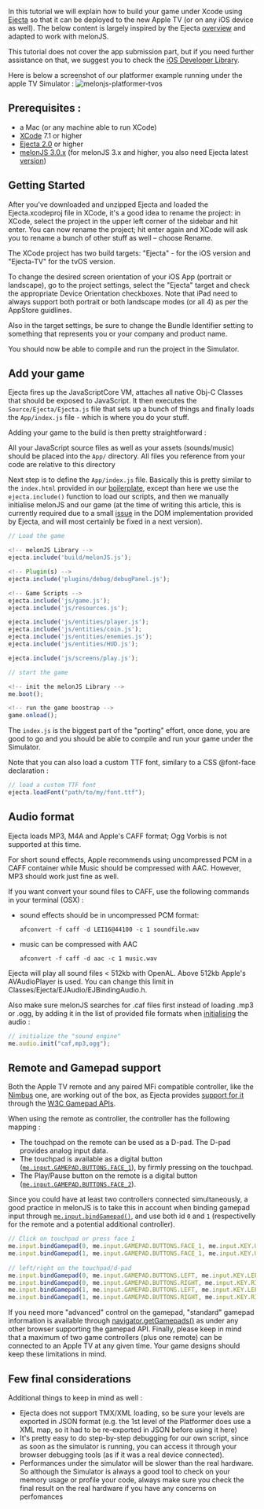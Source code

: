 
In this tutorial we will explain how to build your game under Xcode using [Ejecta](http://impactjs.com/ejecta) so that it can be deployed to the new Apple TV (or on any iOS device as well).  The below content is largely inspired by the Ejecta [overview](http://impactjs.com/ejecta/overview) and adapted to work with melonJS.

This tutorial does not cover the app submission part, but if you need further assistance on that, we suggest you to check the [iOS Developer Library](https://developer.apple.com/library/ios/documentation/IDEs/Conceptual/AppDistributionGuide/SubmittingYourApp/SubmittingYourApp.html).

Here is below a screenshot of our platformer example running under the apple TV Simulator :
![melonjs-platformer-tvos](https://cloud.githubusercontent.com/assets/4033090/13031966/ea6240a6-d31b-11e5-9486-f233cff49459.png)


## Prerequisites :
* a Mac (or any machine able to run XCode)
* [XCode](https://developer.apple.com/xcode/download/) 7.1 or higher
* [Ejecta 2.0](http://impactjs.com/files/ejecta-2.0.zip) or higher
* [melonJS 3.0.x](https://github.com/melonjs/melonJS/releases/tag/3.0.1) (for melonJS 3.x and higher, you also need Ejecta latest [version](https://github.com/phoboslab/Ejecta/archive/master.zip))

## Getting Started
After you've downloaded and unzipped Ejecta and loaded the Ejecta.xcodeproj file in XCode, it's a good idea to rename the project: in XCode, select the project in the upper left corner of the sidebar and hit enter. You can now rename the project; hit enter again and XCode will ask you to rename a bunch of other stuff as well – choose Rename.

The XCode project has two build targets: "Ejecta" - for the iOS version and "Ejecta-TV" for the tvOS version.

To change the desired screen orientation of your iOS App (portrait or landscape), go to the project settings, select the "Ejecta" target and check the appropriate Device Orientation checkboxes. Note that iPad need to always support both portrait or both landscape modes (or all 4) as per the AppStore guidlines.

Also in the target settings, be sure to change the Bundle Identifier setting to something that represents you or your company and product name.

You should now be able to compile and run the project in the Simulator.

## Add your game
Ejecta fires up the JavaScriptCore VM, attaches all native Obj-C Classes that should be exposed to JavaScript. It then executes the `Source/Ejecta/Ejecta.js` file that sets up a bunch of things and finally loads the `App/index.js` file - which is where you do your stuff.

Adding your game to the build is then pretty straightforward :

All your JavaScript source files as well as your assets (sounds/music) should be placed into the `App/` directory. All files you reference from your code are relative to this directory

Next step is to define the `App/index.js` file. Basically this is pretty similar to the `index.html` provided in our [boilerplate](https://github.com/melonjs/boilerplate), except than here we use the `ejecta.include()` function to load our scripts, and then we manually initialise melonJS and our game (at the time of writing this article, this is currently required due to a small [issue](https://github.com/phoboslab/Ejecta/issues/613) in the DOM implementation provided by Ejecta, and will most certainly be fixed in a next version). 

````javascript
// Load the game

<!-- melonJS Library -->
ejecta.include('build/melonJS.js');

<!-- Plugin(s) -->
ejecta.include('plugins/debug/debugPanel.js');

<!-- Game Scripts -->
ejecta.include('js/game.js');
ejecta.include('js/resources.js');

ejecta.include('js/entities/player.js');
ejecta.include('js/entities/coin.js');
ejecta.include('js/entities/enemies.js');
ejecta.include('js/entities/HUD.js');

ejecta.include('js/screens/play.js');

// start the game

<!-- init the melonJS Library -->
me.boot();

<!-- run the game boostrap -->
game.onload();
````

The `index.js` is the biggest part of the "porting" effort, once done, you are good to go and you should be able to compile and run your game under the Simulator.

Note that you can also load a custom TTF font, similary to a CSS @font-face declaration :
````javascript
// load a custom TTF font
ejecta.loadFont("path/to/my/font.ttf");
````

## Audio format 

Ejecta loads MP3, M4A and Apple's CAFF format; Ogg Vorbis is not supported at this time.

For short sound effects, Apple recommends using uncompressed PCM in a CAFF container while Music should be compressed with AAC. However, MP3 should work just fine as well.

If you want convert your sound files to CAFF, use the following commands in your terminal (OSX) :

* sound effects should be in uncompressed PCM format:

  `afconvert -f caff -d LEI16@44100 -c 1 soundfile.wav`
* music can be compressed with AAC

  `afconvert -f caff -d aac -c 1 music.wav`

Ejecta will play all sound files < 512kb with OpenAL. Above 512kb Apple's AVAudioPlayer is used. You can change this limit in Classes/Ejecta/EJAudio/EJBindingAudio.h.

Also make sure melonJS searches for .caf files first instead of loading .mp3 or .ogg, by adding it in the list of provided file formats when [initialising](http://melonjs.github.io/melonJS/docs/me.audio.html#init) the audio :

````javascript
// initialize the "sound engine"
me.audio.init("caf,mp3,ogg");
````

## Remote and Gamepad support
Both the Apple TV remote and any paired MFi compatible controller, like the [Nimbus](https://steelseries.com/gaming-controllers/nimbus) one, are working out of the box, as Ejecta provides [support for it](http://impactjs.com/ejecta/gamepad) through the [W3C Gamepad APIs](http://www.w3.org/TR/gamepad/).

When using the remote as controller, the controller has the following mapping :
* The touchpad on the remote can be used as a D-pad. The D-pad provides analog input data.
* The touchpad is available as a digital button ([`me.input.GAMEPAD.BUTTONS.FACE_1`](http://melonjs.github.io/melonJS/docs/me.input.GAMEPAD.html#BUTTONS)), by firmly pressing on the touchpad.
* The Play/Pause button on the remote is a digital button ([`me.input.GAMEPAD.BUTTONS.FACE_2`](http://melonjs.github.io/melonJS/docs/me.input.GAMEPAD.html#BUTTONS)).

Since you could have at least two controllers connected simultaneously, a good practice in melonJS is to take this in account when binding gamepad input through [`me.input.bindGamepad()`](http://melonjs.github.io/melonJS/docs/me.input.html#bindGamepad), and use both id `0` and `1` (respectivelly for the remote and a potential additional controller).

````javascript
// Click on touchpad or press face 1
me.input.bindGamepad(0, me.input.GAMEPAD.BUTTONS.FACE_1, me.input.KEY.UP);
me.input.bindGamepad(1, me.input.GAMEPAD.BUTTONS.FACE_1, me.input.KEY.UP);
                                     
// left/right on the touchpad/d-pad
me.input.bindGamepad(0, me.input.GAMEPAD.BUTTONS.LEFT, me.input.KEY.LEFT);
me.input.bindGamepad(0, me.input.GAMEPAD.BUTTONS.RIGHT, me.input.KEY.RIGHT);
me.input.bindGamepad(1, me.input.GAMEPAD.BUTTONS.LEFT, me.input.KEY.LEFT);
me.input.bindGamepad(1, me.input.GAMEPAD.BUTTONS.RIGHT, me.input.KEY.RIGHT);
````

If you need more "advanced" control on the gamepad, "standard" gamepad information is available through [navigator.getGamepads()](https://developer.mozilla.org/en-US/docs/Web/API/Navigator/getGamepads) as under any other browser supporting the gamepad API. Finally, please keep in mind that a maximum of two game controllers (plus one remote) can be connected to an Apple TV at any given time. Your game designs should keep these limitations in mind.


## Few final considerations
Additional things to keep in mind as well :
* Ejecta does not support TMX/XML loading, so be sure your levels are exported in JSON format (e.g. the 1st level of the Platformer does use a XML map, so it had to be re-exported in JSON before using it here)
* It's pretty easy to do step-by-step debugging for our own script, since as soon as the simulator is running, you can access it through your browser debugging tools (as if it was a real device connected).
* Performances under the simulator will be slower than the real hardware. So although the Simulator is always a good tool to check on your memory usage or profile your code, always make sure you check the final result on the real hardware if you have any concerns on perfomances